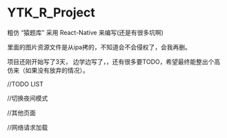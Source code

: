 # YTK_R_Project
粗仿 “猿题库” 采用 React-Native 来编写(还是有很多坑啊)

里面的图片资源文件是从ipa拷的，不知道会不会侵权了，会我再删。

项目还刚开始写了3天， 边学边写了，，还有很多要TODO，希望最终能整出个高仿来（如果没有放弃的情况）。

//TODO LIST

//切换夜间模式

//其他页面

//网络请求加载

 <img scr="https://raw.githubusercontent.com/zewillze/YTK_R_Project/master/Simulator%20Screen%20Shot%202016%E5%B9%B47%E6%9C%8829%E6%97%A5%20%E4%B8%8B%E5%8D%883.24.17.png"/>